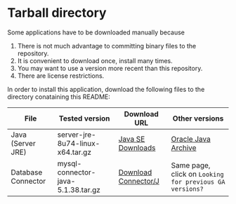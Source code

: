 # Tarball directory

Some applications have to be downloaded manually because

1. There is not much advantage to committing binary files to the repository.
2. It is convenient to download once, install many times.
3. You may want to use a version more recent than this repository.
4. There are license restrictions.

In order to install this application, download the following files to the
directory conataining this README:

File | 	Tested version | Download URL | Other versions
-----|-----------------|--------------|---------------
Java (Server JRE) | server-jre-8u74-linux-x64.tar.gz | [Java SE Downloads](http://www.oracle.com/technetwork/java/javase/downloads/index.html) | [Oracle Java Archive](http://www.oracle.com/technetwork/java/javase/archive-139210.html#javase)
Database Connector | mysql-connector-java-5.1.38.tar.gz | [Download Connector/J](http://dev.mysql.com/downloads/connector/j) | Same page, click on `Looking for previous GA versions?`
